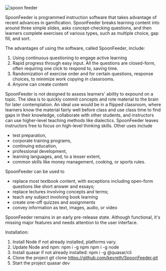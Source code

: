 ![spoon feeder](https://user-images.githubusercontent.com/47391465/232287925-ce52f7c8-c837-4001-83e2-3b857ed8d3af.jpg)

SpoonFeeder is programmed instruction software that takes advantage of recent advances in gamification. SpoonFeeder breaks learning content into around three simple slides, asks concept-checking questions, and then learners complete exercises of various types, such as multiple choice, gap fill, and sort.

The advantages of using the software, called SpoonFeeder, include:
1. Using continuous questioning to engage active learning
2. Rapid progress through easy input. All the questions are closed-form, often requiring one click to respond to, saving time.
3. Randomization of exercise order and for certain questions, response choices, to minimize work copying in classrooms.
4. Anyone can create content

SpoonFeeder is not designed to assess learners' ability to expound on a topic. The idea is to quickly commit concepts and rote material to the brain for later contemplation. An ideal use would be in a flipped classroom, where learners know the material fairly well before class and use class time to find gaps in their knowledge, collaborate with other students, and instructors can use higher-level teaching methods like dialectics. SpoonFeeder leaves instructors free to focus on high-level thinking skills. Other uses include

* test preparation,
* corporate training programs,
* continuing education,
* professional development,
* learning languages, and, to a lesser extent,
* common skills like money management, cooking, or sports rules.

SpoonFeeder can be used to
* replace most textbook content, with exceptions including open-form questions like short answer and essays;
* replace lectures involving concepts and terms;
* teach any subject involving book learning
* create one-off quizzes and assignments
* convey information as text, images, audio, or video

SpoonFeeder remains in an early pre-release state. Although functional, it's missing major features and needs attention to the user interface.

Installation:
1) Install Node if not already installed, platforms vary.
2) Update Node and npm:
npm i -g npm
npm i -g node
3) Install quasar if not already installed:
npm i -g @quasar/cli
4) Clone the project
git clone https://github.com/kevreth/SpoonFeeder.git
5) Start the project
quasar dev
